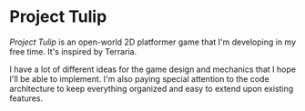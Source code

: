 # Project Tulip

_Project Tulip_ is an open-world 2D platformer game that I'm developing in my free time. It's inspired by Terraria.

I have a lot of different ideas for the game design and mechanics that I hope I'll be able to implement. I'm also paying special attention to the code architecture to keep everything organized and easy to extend upon existing features.
